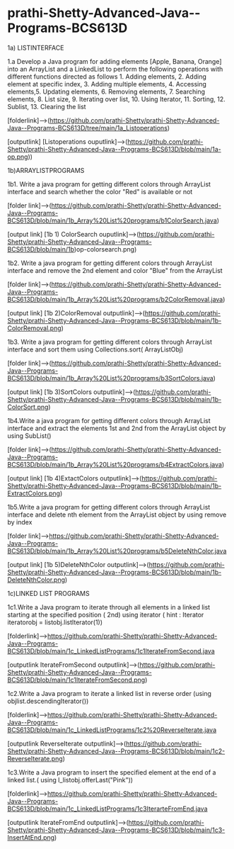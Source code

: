 # prathi-Shetty-Advanced-Java--Programs-BCS613D
1a) LISTINTERFACE

1.a Develop a Java program for adding elements [Apple, Banana, Orange] into an ArrayList and a LinkedList to perform the following operations with different functions 
directed as follows 1. Adding elements, 2. Adding element at specific index, 3. Adding multiple elements, 4. Accessing elements,5. Updating elements, 6. Removing elements, 7. Searching elements, 8. List size, 9. Iterating over list, 10. Using Iterator, 11. Sorting, 12. Sublist, 13. Clearing the list

[folderlink]-->(https://github.com/prathi-Shetty/prathi-Shetty-Advanced-Java--Programs-BCS613D/tree/main/1a_Listoperations)

[outputlink]
[Listoperations ouputlink]-->(https://github.com/prathi-Shetty/prathi-Shetty-Advanced-Java--Programs-BCS613D/blob/main/1a-op.png))

1b)ARRAYLISTPROGRAMS

1b1. Write a java program for getting different colors through ArrayList interface and search whether the color "Red" is available or not 

[folder link]-->(https://github.com/prathi-Shetty/prathi-Shetty-Advanced-Java--Programs-BCS613D/blob/main/1b_Array%20List%20programs/b1ColorSearch.java)

[output link]
[1b 1) ColorSearch ouputlink]-->(https://github.com/prathi-Shetty/prathi-Shetty-Advanced-Java--Programs-BCS613D/blob/main/1b)op-colorsearch.png)

1b2. Write a java program for getting different colors through ArrayList interface and remove the 2nd element and color "Blue" from the ArrayList

[folder link]-->(https://github.com/prathi-Shetty/prathi-Shetty-Advanced-Java--Programs-BCS613D/blob/main/1b_Array%20List%20programs/b2ColorRemoval.java)

[output link]
[1b 2)ColorRemoval outputlink]-->(https://github.com/prathi-Shetty/prathi-Shetty-Advanced-Java--Programs-BCS613D/blob/main/1b-ColorRemoval.png)

1b3. Write a java program for getting different colors through ArrayList interface and sort them using Collections.sort( ArrayListObj)

[folder link]-->(https://github.com/prathi-Shetty/prathi-Shetty-Advanced-Java--Programs-BCS613D/blob/main/1b_Array%20List%20programs/b3SortColors.java)

[output link]
[1b 3)SortColors outputlink]-->(https://github.com/prathi-Shetty/prathi-Shetty-Advanced-Java--Programs-BCS613D/blob/main/1b-ColorSort.png)

1b4.Write a java program for getting different colors through ArrayList interface and extract the elements 1st and 2nd from the ArrayList object by using SubList()

[folder link]-->(https://github.com/prathi-Shetty/prathi-Shetty-Advanced-Java--Programs-BCS613D/blob/main/1b_Array%20List%20programs/b4ExtractColors.java)

[output link]
[1b 4)ExtactColors outputlink]-->(https://github.com/prathi-Shetty/prathi-Shetty-Advanced-Java--Programs-BCS613D/blob/main/1b-ExtractColors.png)

1b5.Write a java program for getting different colors through ArrayList interface and delete nth element from the ArrayList object by using remove by index

[folder link]-->https://github.com/prathi-Shetty/prathi-Shetty-Advanced-Java--Programs-BCS613D/blob/main/1b_Array%20List%20programs/b5DeleteNthColor.java

[output link]
[1b 5)DeleteNthColor outputlink]-->(https://github.com/prathi-Shetty/prathi-Shetty-Advanced-Java--Programs-BCS613D/blob/main/1b-DeleteNthColor.png)

1c)LINKED LIST PROGRAMS

1c1.Write a Java program to iterate through all elements in a linked list starting at the specified position ( 2nd) using iterator ( hint : Iterator iteratorobj = listobj.listIterator(1))

[folderlink]-->https://github.com/prathi-Shetty/prathi-Shetty-Advanced-Java--Programs-BCS613D/blob/main/1c_LinkedListPrograms/1c1IterateFromSecond.java

[outputlink IterateFromSecond outputlink]-->(https://github.com/prathi-Shetty/prathi-Shetty-Advanced-Java--Programs-BCS613D/blob/main/1c1IterateFromSecond.png)

1c2.Write a Java program to iterate a linked list in reverse order (using objlist.descendingIterator())

[folderlink]-->https://github.com/prathi-Shetty/prathi-Shetty-Advanced-Java--Programs-BCS613D/blob/main/1c_LinkedListPrograms/1c2%20ReverseIterate.java

[outputlink ReverseIterate outputlink]-->(https://github.com/prathi-Shetty/prathi-Shetty-Advanced-Java--Programs-BCS613D/blob/main/1c2-ReverseIterate.png)

1c3.Write a Java program to insert the specified element at the end of a linked list.( using l_listobj.offerLast("Pink"))

[folderlink]-->https://github.com/prathi-Shetty/prathi-Shetty-Advanced-Java--Programs-BCS613D/blob/main/1c_LinkedListPrograms/1c3IterarteFromEnd.java

[outputlink IterateFromEnd outputlink]-->(https://github.com/prathi-Shetty/prathi-Shetty-Advanced-Java--Programs-BCS613D/blob/main/1c3-InsertAtEnd.png)



